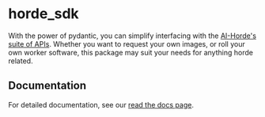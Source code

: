 # horde_sdk

With the power of pydantic, you can simplify interfacing with the [AI-Horde's suite of APIs](https://github.com/db0/AI-Horde). Whether you want to request your own images, or roll your own worker software, this package may suit your needs for anything horde related.

## Documentation
For detailed documentation, see our [read the docs page](https://horde-sdk.readthedocs.io/en/latest/index.html).
